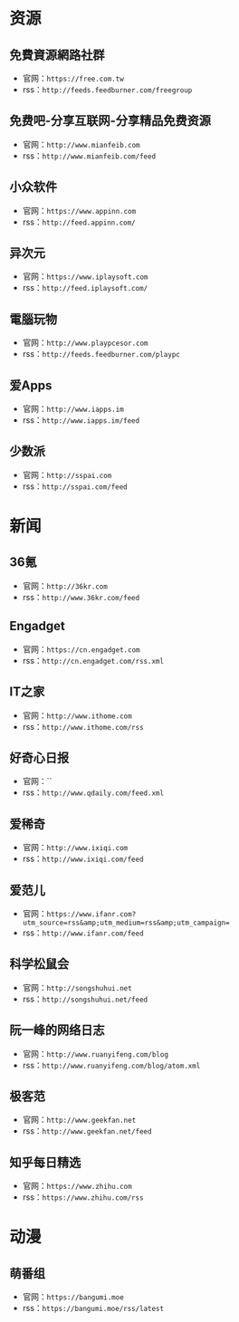 # 资源
## 免費資源網路社群
- 官网：`https://free.com.tw`
- rss：`http://feeds.feedburner.com/freegroup`

## 免费吧-分享互联网-分享精品免费资源
- 官网：`http://www.mianfeib.com`
- rss：`http://www.mianfeib.com/feed`

## 小众软件
- 官网：`https://www.appinn.com`
- rss：`http://feed.appinn.com/`

## 异次元
- 官网：`https://www.iplaysoft.com`
- rss：`http://feed.iplaysoft.com/`

## 電腦玩物
- 官网：`http://www.playpcesor.com`
- rss：`http://feeds.feedburner.com/playpc`

## 爱Apps
- 官网：`http://www.iapps.im`
- rss：`http://www.iapps.im/feed`

## 少数派
- 官网：`http://sspai.com`
- rss：`http://sspai.com/feed`

# 新闻

## 36氪
- 官网：`http://36kr.com`
- rss：`http://www.36kr.com/feed`

## Engadget
- 官网：`https://cn.engadget.com`
- rss：`http://cn.engadget.com/rss.xml`

## IT之家
- 官网：`http://www.ithome.com`
- rss：`http://www.ithome.com/rss`

## 好奇心日报
- 官网：``
- rss：`http://www.qdaily.com/feed.xml`

## 爱稀奇
- 官网：`http://www.ixiqi.com`
- rss：`http://www.ixiqi.com/feed`

## 爱范儿
- 官网：`https://www.ifanr.com?utm_source=rss&amp;utm_medium=rss&amp;utm_campaign=`
- rss：`http://www.ifanr.com/feed`

## 科学松鼠会
- 官网：`http://songshuhui.net`
- rss：`http://songshuhui.net/feed`

## 阮一峰的网络日志
- 官网：`http://www.ruanyifeng.com/blog`
- rss：`http://www.ruanyifeng.com/blog/atom.xml`

## 极客范
- 官网：`http://www.geekfan.net`
- rss：`http://www.geekfan.net/feed`

## 知乎每日精选
- 官网：`https://www.zhihu.com`
- rss：`https://www.zhihu.com/rss`

# 动漫
## 萌番组
- 官网：`https://bangumi.moe`
- rss：`https://bangumi.moe/rss/latest`
